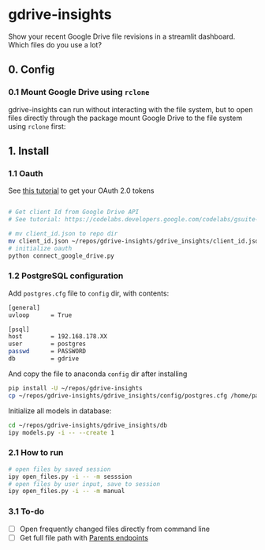 # gdrive-insights

Show your recent Google Drive file revisions in a streamlit dashboard. Which files do you use a lot?

## 0. Config

### 0.1 Mount Google Drive using `rclone`
gdrive-insights can run without interacting with the file system, but to open files directly through the package mount Google Drive to the file system using `rclone` first:


## 1. Install

### 1.1 Oauth

See [this tutorial](https://codelabs.developers.google.com/codelabs/gsuite-apis-intro/#0) to get your OAuth 2.0 tokens

```bash

# Get client Id from Google Drive API
# See tutorial: https://codelabs.developers.google.com/codelabs/gsuite-apis-intro/#0

# mv client_id.json to repo dir
mv client_id.json ~/repos/gdrive-insights/gdrive_insights/client_id.json
# initialize oauth
python connect_google_drive.py
```

### 1.2 PostgreSQL configuration

Add `postgres.cfg` file to `config` dir, with contents:

```bash
[general]
uvloop      = True

[psql]
host        = 192.168.178.XX
user        = postgres
passwd      = PASSWORD
db          = gdrive
```

And copy the file to anaconda `config` dir after installing

```bash
pip install -U ~/repos/gdrive-insights
cp ~/repos/gdrive-insights/gdrive_insights/config/postgres.cfg /home/paul/anaconda3/envs/py39/lib/python3.9/site-packages/gdrive_insights/config
```

Initialize all models in database:

```bash
cd ~/repos/gdrive-insights/gdrive_insights/db
ipy models.py -i -- --create 1
```

### 2.1 How to run

```bash
# open files by saved session
ipy open_files.py -i -- -m sesssion
# open files by user input, save to session
ipy open_files.py -i -- -m manual
```

### 3.1 To-do

-   [ ] Open frequently changed files directly from command line
-   [ ] Get full file path with [Parents endpoints](https://developers.google.com/drive/api/v2/reference/parents/get)
